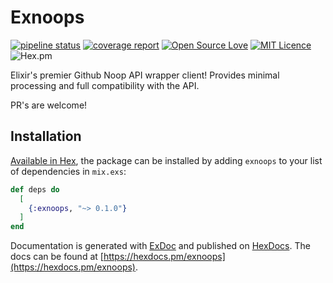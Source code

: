 # Exnoops

[![pipeline status](https://gitlab.com/bfcarpio/exnoops/badges/master/pipeline.svg)](https://gitlab.com/bfcarpio/exnoops/commits/master)
[![coverage report](https://gitlab.com/bfcarpio/exnoops/badges/master/coverage.svg)](https://gitlab.com/bfcarpio/exnoops/commits/master)
[![Open Source Love](https://badges.frapsoft.com/os/v1/open-source.svg?v=103)](https://opensource.org/)
[![MIT Licence](https://img.shields.io/hexpm/l/exnoops.svg)](https://opensource.org/licenses/mit-license.php)
![Hex.pm](https://img.shields.io/hexpm/v/exnoops.svg)

Elixir's premier Github Noop API wrapper client! Provides minimal processing and full compatibility with the API.

PR's are welcome!

## Installation

[Available in Hex](https://hex.pm/packages/exnoops), the package can be installed
by adding `exnoops` to your list of dependencies in `mix.exs`:

```elixir
def deps do
  [
    {:exnoops, "~> 0.1.0"}
  ]
end
```

Documentation is generated with [ExDoc](https://github.com/elixir-lang/ex_doc)
and published on [HexDocs](https://hexdocs.pm/exnoops/api-reference.html). The docs can
be found at [https://hexdocs.pm/exnoops](https://hexdocs.pm/exnoops).

